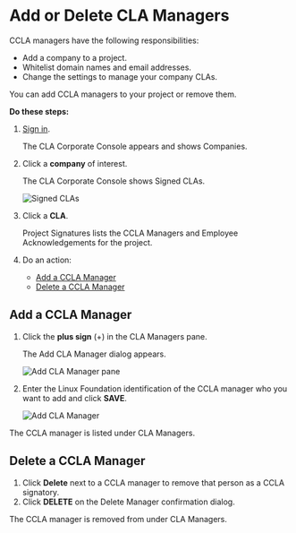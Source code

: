 # Add or Delete CLA Managers

CCLA managers have the following responsibilities:

* Add a company to a project.
* Whitelist domain names and email addresses.
* Change the settings to manage your company CLAs.

You can add CCLA managers to your project or remove them.

**Do these steps:**

1. [Sign in](sign-in-to-the-cla-corporate-console.md).

   The CLA Corporate Console appears and shows Companies.

2. Click a **company** of interest.

   The CLA Corporate Console shows Signed CLAs.

   ![Signed CLAs](../.gitbook/assets/cla-signed-clas.png)

3. Click a **CLA**.

   Project Signatures lists the CCLA Managers and Employee Acknowledgements for the project.

4. Do an action:
   * [Add a CCLA Manager](add-or-delete-ccla-managers.md#add-a-ccla-manager)
   * [Delete a CCLA Manager](add-or-delete-ccla-managers.md#delete-a-ccla-manager)

## Add a CCLA Manager

1. Click the **plus sign** \(+\) in the CLA Managers pane.

   The Add CLA Manager dialog appears.

   ![Add CLA Manager pane](../.gitbook/assets/cla-managers-pane.png)

2. Enter the Linux Foundation identification of the CCLA manager who you want to add and click **SAVE**.

   ![Add CLA Manager](../.gitbook/assets/cla-add-cla-manager.png)

The CCLA manager is listed under CLA Managers.

## Delete a CCLA Manager

1. Click **Delete** next to a CCLA manager to remove that person as a CCLA signatory.
2. Click **DELETE** on the Delete Manager confirmation dialog.

The CCLA manager is removed from under CLA Managers.

